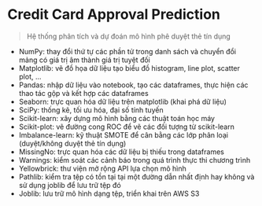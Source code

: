 # Credit Card Approval Prediction
> Hệ thống phân tích và dự đoán mô hình phê duyệt thẻ tín dụng

+ NumPy: thay đổi thứ tự các phần tử trong danh sách và chuyển đổi mảng có giá trị âm thành giá trị tuyệt đối
+ Matplotlib: vẽ đồ họa dữ liệu tạo biểu đồ histogram, line plot, scatter plot, ...
+ Pandas: nhập dữ liệu vào notebook, tạo các dataframes, thực hiện các thao tác gộp và kết hợp các dataframes
+ Seaborn: trực quan hóa dữ liệu trên matplotlib (khai phá dữ liệu)
+ SciPy: thống kê, tối ưu hóa, đại số tính tuyến
+ Scikit-learn: xây dựng mô hình bằng các thuật toán học máy
+ Scikit-plot: vẽ đường cong ROC để vẽ các đối tượng từ scikit-learn
+ Imbalance-learn: kỹ thuật SMOTE để cân bằng các lớp phân loại (duyệt/không duyệt thẻ tín dụng)
+ MissingNo: trực quan hóa các dữ liệu bị thiếu trong dataframes
+ Warnings: kiểm soát các cảnh báo trong quá trình thực thi chương trình
+ Yellowbrick: thư viện mở rộng API lựa chọn mô hình
+ Pathlib: kiểm tra tệp có tồn tại tại một đường dẫn nhất định hay không và sử dụng joblib để lưu trữ tệp đó
+ Joblib: lưu trữ mô hình dạng tệp, triển khai trên AWS S3
